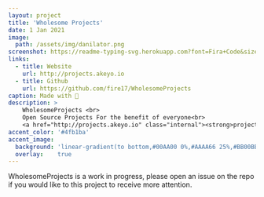 ```yaml
---
layout: project
title: 'Wholesome Projects'
date: 1 Jan 2021
image:  
  path: /assets/img/danilator.png
screenshot: https://readme-typing-svg.herokuapp.com?font=Fira+Code&size=60&duration=800&pause=10&color=DA31F7&background=000000&center=true&vCenter=true&repeat=false&random=false&width=864&height=486&lines=WholesomeProjects
links:
  - title: Website
    url: http://projects.akeyo.io
  - title: Github
    url: https://github.com/fire17/WholesomeProjects
caption: Made with 💚
description: >
    WholesomeProjects <br>
    Open Source Projects For the benefit of everyone<br>
    <a href="http://projects.akeyo.io" class="internal"><strong>projects.akeyo.io</strong></a>
accent_color: '#4fb1ba'
accent_image:
  background: 'linear-gradient(to bottom,#00AA00 0%,#AAAA66 25%,#BB00BB 50%,#3c929e 70%,#ffffff 100%)'
  overlay:    true
---
```


WholesomeProjects is a work in progress, please open an issue on the repo if you would like to this project to receive more attention.
<!-- <a href="http://danilator.wholesome.garden" class="internal"><strong>Danilator.Wholesome.Garden</strong></a> -->
